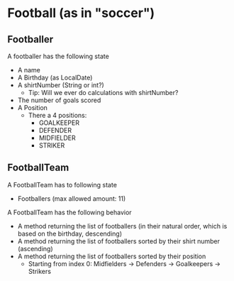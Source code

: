# Football (as in "soccer")

## Footballer
A footballer has the following state
- A name
- A Birthday (as LocalDate)
- A shirtNumber (String or int?)
    - Tip: Will we ever do calculations with shirtNumber?
- The number of goals scored
- A Position
    - There a 4 positions:
        - GOALKEEPER
        - DEFENDER
        - MIDFIELDER
        - STRIKER

## FootballTeam
A FootballTeam has to following state
- Footballers (max allowed amount: 11)

A FootballTeam has the following behavior
- A method returning the list of footballers (in their natural order, which is based on the birthday, descending)
- A method returning the list of footballers sorted by their shirt number (ascending)
- A method returning the list of footballers sorted by their position
    - Starting from index 0: Midfielders -> Defenders -> Goalkeepers -> Strikers